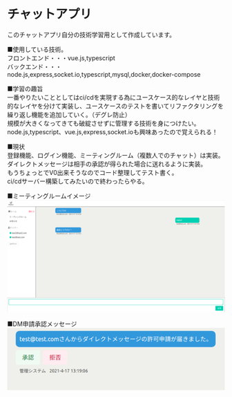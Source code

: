 # チャットアプリ

このチャットアプリ自分の技術学習用として作成しています。

■使用している技術。  
フロントエンド・・・vue.js,typescript  
バックエンド・・・node.js,express,socket.io,typescript,mysql,docker,docker-compose

■学習の趣旨  
一番やりたいこととしてはci/cdを実現する為にユースケース的なレイヤと技術的なレイヤを分けて実装し、ユースケースのテストを書いてリファクタリングを繰り返し機能を追加していく。（デグレ防止）  
規模が大きくなってきても破綻させずに管理する技術を身につけたい。  
node.js,typescript、vue.js,express,socket.ioも興味あったので覚えられる！

■現状  
登録機能、ログイン機能、ミーティングルーム（複数人でのチャット）は実装。ダイレクトメッセージは相手の承認が得られた場合に送れるように実装。  
もうちょっとでV0出来そうなのでコード整理してテスト書く。  
ci/cdサーバー構築してみたいので終わったらやる。

■ミーティングルームイメージ  
![image meetingroom](https://github.com/TOnodera/chatterman/blob/main/documents/image/meetingroom.png)

■DM申請承認メッセージ  
![image dmapplication](https://github.com/TOnodera/chatterman/blob/main/documents/image/dm.png)